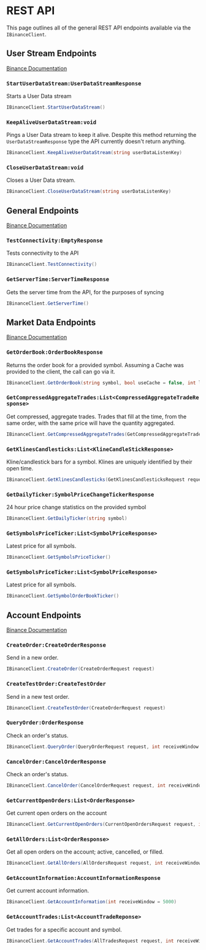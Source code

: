 # REST API
This page outlines all of the general REST API endpoints available via the `IBinanceClient`.

## User Stream Endpoints
[Binance Documentation](https://www.binance.com/restapipub.html#user-content-user-data-stream-endpoints)

### `StartUserDataStream:UserDataStreamResponse`
Starts a User Data stream
```c#
IBinanceClient.StartUserDataStream()
```

### `KeepAliveUserDataStream:void`
Pings a User Data stream to keep it alive. Despite this method returning the `UserDataStreamResponse` type the API currently doesn't return anything.
```c#
IBinanceClient.KeepAliveUserDataStream(string userDataListenKey)
```

### `CloseUserDataStream:void`
Closes a User Data stream.
```c#
IBinanceClient.CloseUserDataStream(string userDataListenKey)
```

## General Endpoints
[Binance Documentation](https://www.binance.com/restapipub.html#user-content-general-endpoints)
### `TestConnectivity:EmptyResponse`
Tests connectivity to the API
```c#
IBinanceClient.TestConnectivity()
```

### `GetServerTime:ServerTimeResponse`
Gets the server time from the API, for the purposes of syncing
```c#
IBinanceClient.GetServerTime()
```

## Market Data Endpoints
[Binance Documentation](https://www.binance.com/restapipub.html#user-content-general-endpoints)

### `GetOrderBook:OrderBookResponse`
Returns the order book for a provided symbol. Assuming a Cache was provided to the client, the call can go via it.
```c#
IBinanceClient.GetOrderBook(string symbol, bool useCache = false, int limit = 100)
```

### `GetCompressedAggregateTrades:List<CompressedAggregateTradeResponse>`
Get compressed, aggregate trades. Trades that fill at the time, from the same order, with the same price will have the quantity aggregated.
```c#
IBinanceClient.GetCompressedAggregateTrades(GetCompressedAggregateTradesRequest request)
```

### `GetKlinesCandlesticks:List<KlineCandleStickResponse>`
Kline/candlestick bars for a symbol. Klines are uniquely identified by their open time.
```c#
IBinanceClient.GetKlinesCandlesticks(GetKlinesCandlesticksRequest request)
```

### `GetDailyTicker:SymbolPriceChangeTickerResponse`
24 hour price change statistics on the provided symbol
```c#
IBinanceClient.GetDailyTicker(string symbol)
```

### `GetSymbolsPriceTicker:List<SymbolPriceResponse>`
Latest price for all symbols.
```c#
IBinanceClient.GetSymbolsPriceTicker()
```

### `GetSymbolsPriceTicker:List<SymbolPriceResponse>`
Latest price for all symbols.
```c#
IBinanceClient.GetSymbolOrderBookTicker()
```

## Account Endpoints
[Binance Documentation](https://www.binance.com/restapipub.html#user-content-account-endpoints)

### `CreateOrder:CreateOrderResponse`
Send in a new order.
```c#
IBinanceClient.CreateOrder(CreateOrderRequest request)
```

### `CreateTestOrder:CreateTestOrder`
Send in a new test order.
```c#
IBinanceClient.CreateTestOrder(CreateOrderRequest request)
```

### `QueryOrder:OrderResponse`
Check an order's status.
```c#
IBinanceClient.QueryOrder(QueryOrderRequest request, int receiveWindow = 5000)
```

### `CancelOrder:CancelOrderResponse`
Check an order's status.
```c#
IBinanceClient.CancelOrder(CancelOrderRequest request, int receiveWindow = 5000)
```

### `GetCurrentOpenOrders:List<OrderResponse>`
Get current open orders on the account
```c#
IBinanceClient.GetCurrentOpenOrders(CurrentOpenOrdersRequest request, int receiveWindow = 5000)
```

### `GetAllOrders:List<OrderResponse>`
Get all open orders on the account; active, cancelled, or filled.
```c#
IBinanceClient.GetAllOrders(AllOrdersRequest request, int receiveWindow = 5000)
```

### `GetAccountInformation:AccountInformationResponse`
Get current account information.
```c#
IBinanceClient.GetAccountInformation(int receiveWindow = 5000)
```

### `GetAccountTrades:List<AccountTradeReponse>`
Get trades for a specific account and symbol.
```c#
IBinanceClient.GetAccountTrades(AllTradesRequest request, int receiveWindow = 5000)
```

